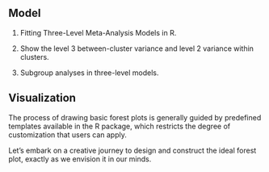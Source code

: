 Model
----
1. Fitting Three-Level Meta-Analysis Models in R.

2. Show the level 3 between-cluster variance and level 2 variance within clusters.

3. Subgroup analyses in three-level models.


Visualization
---
The process of drawing basic forest plots is generally guided by predefined templates available in the R package, which restricts the degree of customization that users can apply. 

Let’s embark on a creative journey to design and construct the ideal forest plot, exactly as we envision it in our minds.
